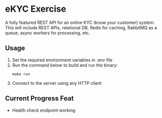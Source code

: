 # eKYC Exercise

A fully featured REST API for an online KYC (know your customer) system. This will include REST APIs, relational DB, Redis for caching, RabbitMQ as a queue, async workers for processing, etc.


## Usage

1. Set the required environment variables in .env file
2. Run the command below to build and run the binary:
   ```
   make run
   ```
3. Connect to the server using any HTTP client 

## Current Progress Feat

- Health check endpoint working